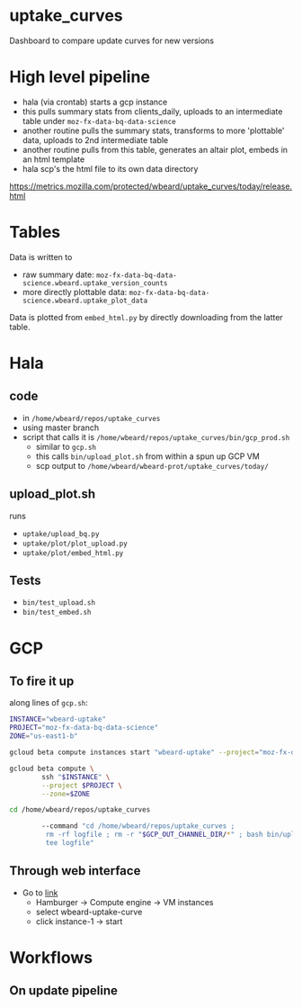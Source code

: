 uptake_curves
==============================

Dashboard to compare update curves for new versions

# High level pipeline
* hala (via crontab) starts a gcp instance
* this pulls summary stats from clients_daily, uploads to an intermediate table under `moz-fx-data-bq-data-science`
* another routine pulls the summary stats, transforms to more 'plottable' data, uploads to 2nd intermediate table
* another routine pulls from this table, generates an altair plot, embeds in an html template
* hala scp's the html file to its own data directory

https://metrics.mozilla.com/protected/wbeard/uptake_curves/today/release.html



# Tables
Data is written to 

* raw summary date: `moz-fx-data-bq-data-science.wbeard.uptake_version_counts`
* more directly plottable data: `moz-fx-data-bq-data-science.wbeard.uptake_plot_data`

Data is plotted from `embed_html.py` by directly downloading from the latter
table.




# Hala
## code
- in `/home/wbeard/repos/uptake_curves`
- using master branch
- script that calls it is `/home/wbeard/repos/uptake_curves/bin/gcp_prod.sh`
    - similar to `gcp.sh`
    - this calls `bin/upload_plot.sh` from within a spun up GCP VM
    - scp output to `/home/wbeard/wbeard-prot/uptake_curves/today/`

## upload_plot.sh
runs
- `uptake/upload_bq.py`
- `uptake/plot/plot_upload.py`
- `uptake/plot/embed_html.py`


## Tests
* `bin/test_upload.sh`
* `bin/test_embed.sh`

# GCP
## To fire it up
along lines of `gcp.sh`:

```sh
INSTANCE="wbeard-uptake"
PROJECT="moz-fx-data-bq-data-science"
ZONE="us-east1-b"

gcloud beta compute instances start "wbeard-uptake" --project="moz-fx-data-bq-data-science" --zone="us-east1-b"

gcloud beta compute \
        ssh "$INSTANCE" \
        --project $PROJECT \
        --zone=$ZONE

cd /home/wbeard/repos/uptake_curves

        --command "cd /home/wbeard/repos/uptake_curves ;
         rm -rf logfile ; rm -r "$GCP_OUT_CHANNEL_DIR/*" ; bash bin/upload_plot.sh 2>&1 |
         tee logfile"
```

## Through web interface
* Go to [link](https://console.cloud.google.com/cloud-resource-manager?project=&folder=&organizationId=442341870013)
    * Hamburger -> Compute engine -> VM instances
    * select wbeard-uptake-curve
    * click instance-1 -> start

# Workflows
## On update pipeline


